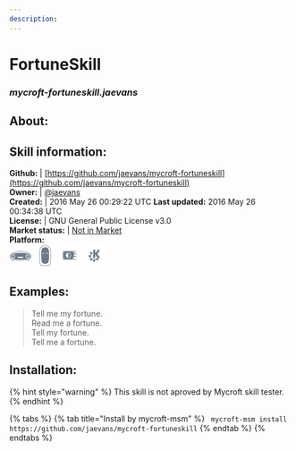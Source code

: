 ```yaml
---
description: 
---
```


# FortuneSkill  
### _mycroft-fortuneskill.jaevans_  
## About:  


## Skill information:  
**Github:** | [https://github.com/jaevans/mycroft-fortuneskill](https://github.com/jaevans/mycroft-fortuneskill)  
**Owner:** | [@jaevans](https://github.com/jaevans)  
**Created:** | 2016 May 26 00:29:22 UTC  **Last updated:** 2016 May 26 00:34:38 UTC  
**License:** | GNU General Public License v3.0  
**Market status:** | [Not in Market](https://market.mycroft.ai/skill/)  
**Platform:**  
 ![Mark I](../.gitbook/assets/mark-1-icon.png)  ![Mark II](../.gitbook/assets/mark-2-icon.png)  ![Picroft](../.gitbook/assets/picroft-icon.png)  ![plasmoid](../.gitbook/assets/kde.png)   
## Examples:  
> Tell me my fortune.  
> Read me a fortune.  
> Tell my fortune.  
> Tell me a fortune.  
  
## Installation:  
{% hint style="warning" %}
This skill is not aproved by Mycroft skill tester.
{% endhint %}
    
{% tabs %}
{% tab title="Install by mycroft-msm" %}
``` mycroft-msm install https://github.com/jaevans/mycroft-fortuneskill```
{% endtab %}
  {% endtabs %}
  
